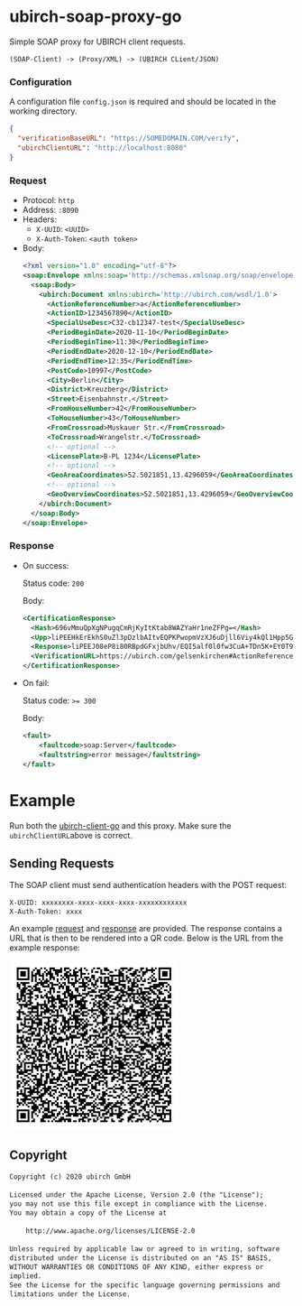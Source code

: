 # ubirch-soap-proxy-go

Simple SOAP proxy for UBIRCH client requests.

```
(SOAP-Client) -> (Proxy/XML) -> (UBIRCH CLient/JSON)
```

### Configuration
A configuration file `config.json` is required and should be located in the working directory.
```json
{
  "verificationBaseURL": "https://SOMEDOMAIN.COM/verify",
  "ubirchClientURL": "http://localhost:8080"
}
```

### Request
- Protocol: `http`
- Address: `:8090`
- Headers:
    - `X-UUID`: `<UUID>`
    - `X-Auth-Token`: `<auth token>`
- Body: 
    ```xml
    <?xml version="1.0" encoding="utf-8"?>
    <soap:Envelope xmlns:soap='http://schemas.xmlsoap.org/soap/envelope/'>
      <soap:Body>
        <ubirch:Document xmlns:ubirch='http://ubirch.com/wsdl/1.0'>
          <ActionReferenceNumber>a</ActionReferenceNumber>
          <ActionID>1234567890</ActionID>
          <SpecialUseDesc>C32-cb12347-test</SpecialUseDesc>
          <PeriodBeginDate>2020-11-10</PeriodBeginDate>
          <PeriodBeginTime>11:30</PeriodBeginTime>
          <PeriodEndDate>2020-12-10</PeriodEndDate>
          <PeriodEndTime>12:35</PeriodEndTime>
          <PostCode>10997</PostCode>
          <City>Berlin</City>
          <District>Kreuzberg</District>
          <Street>Eisenbahnstr.</Street>
          <FromHouseNumber>42</FromHouseNumber>
          <ToHouseNumber>43</ToHouseNumber>
          <FromCrossroad>Muskauer Str.</FromCrossroad>
          <ToCrossroad>Wrangelstr.</ToCrossroad>
          <!-- optional -->
          <LicensePlate>B-PL 1234</LicensePlate>
          <!-- optional -->
          <GeoAreaCoordinates>52.5021851,13.4296059</GeoAreaCoordinates>
          <!-- optional -->
          <GeoOverviewCoordinates>52.5021851,13.4296059</GeoOverviewCoordinates>
        </ubirch:Document>
      </soap:Body>
    </soap:Envelope>
    ```
  
### Response
- On success:
  
  Status code: `200`
  
  Body:
  ```xml
  <CertificationResponse>
    <Hash>696vMmuQpXgNPugqCmRjKyItKtab8WAZYaHr1neZFPg=</Hash>
    <Upp>liPEEHkErEkhS0uZl3pDzlbAItvEQPKPwopmVzXJ6uDjll6Viy4kQl1Hpp5GNWRGRAMahzeSMl2F+alhO2OVgM/1ZHhOYmS+sJatqLeBmuy5jWwYp54AxCDr3q8ya5CleA0+6CoKZGMrIi0q1pvxYBlhoevWd5kU+MRAjlqV/SXR/DcK4D5MOfkr4RjRP1gd5v3nMx5yZ01EKJOQdXvSKxVy7fib+eSce/MZiI4/zVjDNsPyR5p13R86DQ==</Upp>
    <Response>liPEEJ08eP8i80RBpdGFxjbUhv/EQI5alf0l0fw3CuA+TDn5K+EY0T9YHeb95zMecmdNRCiTkHV70isVcu34m/nknHvzGYiOP81YwzbD8keadd0fOg0AxBAhKEg3IDZKBJ+hkKmieI0nxEYwRAIgOOxMHw7kASyTFLWEFihDX8HKyJo6duVuYVRqhlHCIO0CIEamhxCKNeSuNkvXy8bJqIOvkD3iGc4A7JQaOqmavzSt</Response>
    <VerificationURL>https://ubirch.com/gelsenkirchen#ActionReferenceNumber=a;PeriodEndDate=2020-12-10;ToHouseNumber=43;LicensePlate=B-PL 1234;SpecialUseDesc=C32-cb12347-test;PeriodBeginTime=11:30;PeriodEndTime=12:35;PostCode=10997;City=Berlin;Street=Eisenbahnstr.;GeoAreaCoordinates=52.5021851,13.4296059;GeoOverviewCoordinates=52.5021851,13.4296059;ActionID=1234567890;PeriodBeginDate=2020-11-10;District=Kreuzberg;FromHouseNumber=42;FromCrossroad=Muskauer Str.;ToCrossroad=Wrangelstr.</VerificationURL>
  </CertificationResponse>
  ```
  
- On fail:

  Status code: `>= 300`

  Body:
  ```xml
  <fault>
      <faultcode>soap:Server</faultcode>
      <faultstring>error message</faultstring>
  </fault>
  ```

# Example

Run both the [ubirch-client-go](https://github.com/ubirch/ubirch-client-go)
and this proxy. Make sure the `ubirchClientURL`above is correct.

## Sending Requests

The SOAP client must send authentication headers with the POST request:

```
X-UUID: xxxxxxxx-xxxx-xxxx-xxxx-xxxxxxxxxxxx
X-Auth-Token: xxxx
```

An example [request](example_request.xml) and [response](example_response.xml) are provided.
The response contains a URL that is then to be rendered into a QR code. Below is the
URL from the example response:

![Example QR Code](example_qrcode.png)

## Copyright

```
Copyright (c) 2020 ubirch GmbH

Licensed under the Apache License, Version 2.0 (the "License");
you may not use this file except in compliance with the License.
You may obtain a copy of the License at

    http://www.apache.org/licenses/LICENSE-2.0

Unless required by applicable law or agreed to in writing, software
distributed under the License is distributed on an "AS IS" BASIS,
WITHOUT WARRANTIES OR CONDITIONS OF ANY KIND, either express or implied.
See the License for the specific language governing permissions and
limitations under the License.
```
